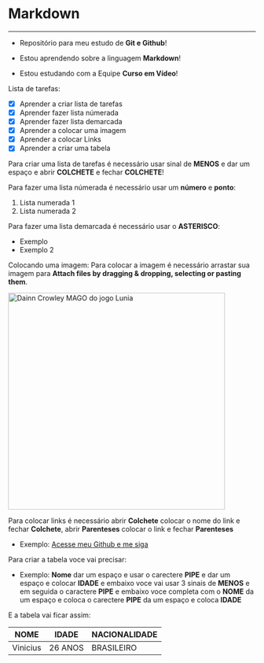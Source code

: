 # Markdown
***
* Repositório para meu estudo de **Git e Github**!

* Estou aprendendo sobre a linguagem **Markdown**!

* Estou estudando com a Equipe **Curso em Vídeo**!

Lista de tarefas:
- [x] Aprender a criar lista de tarefas
- [x] Aprender fazer lista númerada
- [x] Aprender fazer lista demarcada
- [x] Aprender a colocar uma imagem
- [x] Aprender a colocar Links
- [x] Aprender a criar uma tabela

Para criar uma lista de tarefas é necessário usar sinal de **MENOS** e dar um espaço e abrir **COLCHETE** e fechar **COLCHETE**!

Para fazer uma lista númerada é necessário usar um **número** e **ponto**:
1. Lista numerada 1
2. Lista numerada 2

Para fazer uma lista demarcada é necessário usar o **ASTERISCO**:
* Exemplo
* Exemplo 2

Colocando uma imagem: Para colocar a imagem é necessário arrastar sua imagem para **Attach files by dragging & dropping, selecting or pasting them**.

<img width="441" alt="Dainn Crowley MAGO do jogo Lunia" src="https://github.com/user-attachments/assets/740ba593-f1c3-452e-8722-1f3598e0a125" />

Para colocar links é necessário abrir **Colchete** colocar o nome do link e fechar **Colchete**, abrir **Parenteses** colocar o link e fechar **Parenteses**

* Exemplo: [Acesse meu Github e me siga](https://github.com/ViniciusL00)


Para criar a tabela voce vai precisar:
* Exemplo: **Nome** dar um espaço e usar o carectere **PIPE** e dar um espaço e colocar **IDADE** e embaixo voce vai usar 3 sinais de **MENOS** e em seguida o caractere **PIPE** e embaixo voce completa com
o **NOME** da um espaço e coloca o carectere **PIPE** da um espaço e coloca **IDADE**

E a tabela vai ficar assim:

NOME | IDADE | NACIONALIDADE
---|---|---
Vinicius | 26 ANOS | BRASILEIRO
